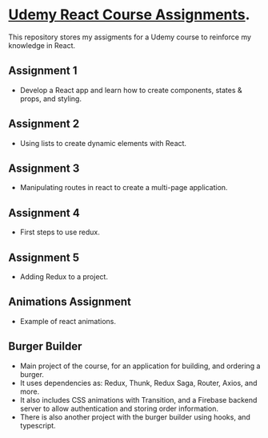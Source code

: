 # [Udemy React Course Assignments](https://www.udemy.com/react-the-complete-guide-incl-redux/learn/v4/overview).

This repository stores my assigments for a Udemy course to reinforce my knowledge in React.

## Assignment 1

- Develop a React app and learn how to create components, states & props, and styling.

## Assignment 2

- Using lists to create dynamic elements with React.

## Assignment 3

- Manipulating routes in react to create a multi-page application.

## Assignment 4

- First steps to use redux.

## Assignment 5

- Adding Redux to a project.

## Animations Assignment

- Example of react animations.

## Burger Builder

- Main project of the course, for an application for building, and ordering a burger.
- It uses dependencies as: Redux, Thunk, Redux Saga, Router, Axios, and more.
- It also includes CSS animations with Transition, and a Firebase backend server to allow authentication and storing order information.
- There is also another project with the burger builder using hooks, and typescript.
